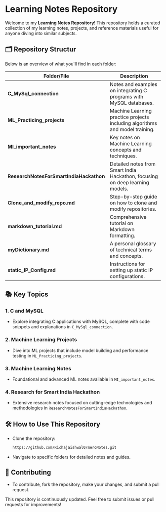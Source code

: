 
# Learning Notes Repository

Welcome to my **Learning Notes Repository**! This repository holds a curated collection of my learning notes, projects, and reference materials useful for anyone diving into similar subjects.

## 🗂️ Repository Structur

Below is an overview of what you'll find in each folder:

| Folder/File                        | Description                                                                  |
|------------------------------------|------------------------------------------------------------------------------|
| **C_MySql_connection**             | Notes and examples on integrating C programs with MySQL databases.           |
| **ML_Practicing_projects**         | Machine Learning practice projects including algorithms and model training.  |
| **MI_important_notes**             | Key notes on Machine Learning concepts and techniques.                       |
| **ResearchNotesForSmartIndiaHackathon** | Detailed notes from Smart India Hackathon, focusing on deep learning models.|
| **Clone_and_modify_repo.md**       | Step-by-step guide on how to clone and modify repositories.                  |
| **markdown_tutorial.md**           | Comprehensive tutorial on Markdown formatting.                              |
| **myDictionary.md**                | A personal glossary of technical terms and concepts.                         |
| **static_IP_Config.md**            | Instructions for setting up static IP configurations.                        |

## 📚 Key Topics

### 1. **C and MySQL**
- Explore integrating C applications with MySQL, complete with code snippets and explanations in `C_MySql_connection`.

### 2. **Machine Learning Projects**
- Dive into ML projects that include model building and performance testing in `ML_Practicing_projects`.

### 3. **Machine Learning Notes**
- Foundational and advanced ML notes available in `MI_important_notes`.

### 4. **Research for Smart India Hackathon**
- Extensive research notes focused on cutting-edge technologies and methodologies in `ResearchNotesForSmartIndiaHackathon`.

## 🛠️ How to Use This Repository

- Clone the repository:
  ```bash
  https://github.com/Richajaishwal0/meroNotes.git
  ```

- Navigate to specific folders for detailed notes and guides.

## 📝 Contributing

- To contribute, fork the repository, make your changes, and submit a pull request.

This repository is continuously updated. Feel free to submit issues or pull requests for improvements!
